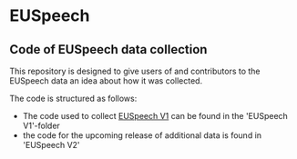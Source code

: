 # EUSpeech
## Code of EUSpeech data collection

This repository is designed to give users of and contributors to the EUSpeech data an idea about how it was collected.

The code is structured as follows:
- The code used to collect [EUSpeech V1](https://dataverse.harvard.edu/dataset.xhtml?persistentId=doi:10.7910/DVN/XPCVEI) can be found in the 'EUSpeech V1'-folder
- the code for the upcoming release of additional data is found in 'EUSpeech V2'